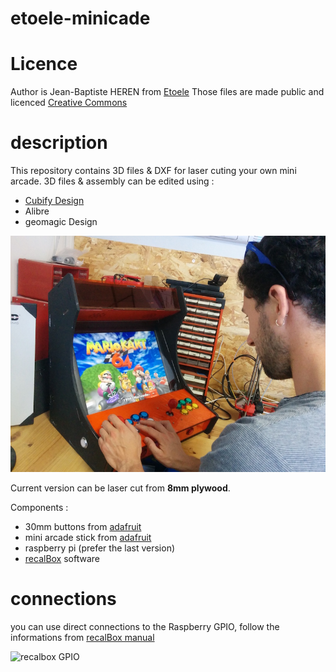 # etoele-minicade                                                           

# Licence

Author is Jean-Baptiste HEREN from [Etoele](http://www.etoele.com)
Those files are made public and licenced [Creative Commons](https://creativecommons.org/licenses/by-nc-sa/3.0/fr/) 

# description

This repository contains 3D files & DXF for laser cuting your own mini arcade.
3D files & assembly can be edited using :

- [Cubify Design](http://www.3dsystems.com/shop/design)
- Alibre
- geomagic Design        

![Etoele Minicade](https://raw.githubusercontent.com/etoele/etoele-minicade/master/minicade.jpg)

Current version can be laser cut from **8mm plywood**.


Components : 

- 30mm buttons from [adafruit](https://www.adafruit.com/products/480)       
- mini arcade stick from [adafruit](https://www.adafruit.com/products/480)           
- raspberry pi (prefer the last version)
- [recalBox](https://github.com/recalbox/recalbox-os) software 

# connections

you can use direct connections to the Raspberry GPIO, follow the informations from [recalBox manual](https://github.com/recalbox/recalbox-os/wiki/GPIO-controllers-%28EN%29)

![recalbox GPIO](https://camo.githubusercontent.com/11bb2710fe442ef81c35af5f6579dd0036e74bc4/68747470733a2f2f7777772e64726f70626f782e636f6d2f732f6378786c386667686b6537786f346a2f6d6b5f6a6f79737469636b5f6172636164655f4750494f73622532422d686b2d56322e6a70673f7261773d31)